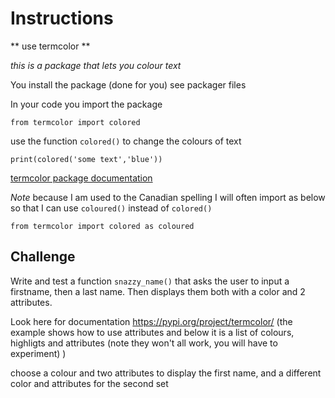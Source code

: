 # Instructions  

  ** use termcolor **
  
_this is a package that lets you colour text_

You install the package (done for you) see packager  files

In your code you import the package 

`from termcolor import colored`

use the function `colored()` to change the colours of text 

`print(colored('some text','blue'))`

[termcolor package documentation](https://pypi.org/project/termcolor/)

_Note_ because I am used to the Canadian spelling I will often import as below so that I can use `coloured()`
instead of `colored()`

`from termcolor import colored as coloured`

## Challenge
Write and test a function  `snazzy_name()` that asks the user to input  a firstname, then a last name.  Then displays them both with a color and 2 attributes.

Look here for documentation https://pypi.org/project/termcolor/   (the example shows how to use attributes and below it is a list of colours, highligts and attributes (note they won't all work, you will have to experiment) )

choose a colour and two attributes to display the first name, and a different color and attributes for the second set
